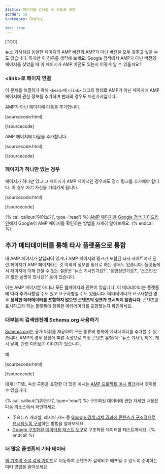 ```yaml
---
$title: 페이지를 검색할 수 있도록 설정
$order: 10
$category: Deploy

toc: true
---
```

[TOC]


뉴스 기사처럼 동일한 페이지의 AMP 버전과 AMP가 아닌 버전을 모두 갖추고 싶을 수도 있습니다. 하지만 이 경우를 생각해 보세요. Google 검색에서 AMP가 아닌 버전의 페이지를 찾았을 때 이 페이지가 AMP 버전도 있는지 어떻게 알 수 있을까요?

### &lt;link&gt;로 페이지 연결

이 문제를 해결하기 위해 `<head>`에 `<link>` 태그의 형태로 AMP가 아닌 페이지에 AMP 페이지에 관한 정보를 추가하며 반대의 경우도 마찬가지입니다.

AMP가 아닌 페이지에 다음을 추가합니다.

[sourcecode:html]
<link rel="amphtml" href="https://www.example.com/url/to/amp/document.html">
[/sourcecode]

AMP 페이지에 다음을 추가합니다.

[sourcecode:html]
<link rel="canonical" href="https://www.example.com/url/to/full/document.html">
[/sourcecode]

### 페이지가 하나만 있는 경우

페이지가 하나만 있고 그 페이지가 AMP 페이지인 경우에도 정식 링크를 추가해야 합니다. 이 경우 자기 자신을 가리키게 됩니다.

[sourcecode:html]
<link rel="canonical" href="https://www.example.com/url/to/amp/document.html">
[/sourcecode]

{% call callout('읽어보기', type='read') %}
[AMP 페이지용 Google 검색 가이드라인](https://support.google.com/webmasters/answer/6340290)에서 Google이 AMP 페이지를 확인하는 방법을 자세히 알아보세요.
{% endcall %}

## 추가 메타데이터를 통해 타사 플랫폼으로 통합

내 AMP 페이지가 삽입되어 있거나 AMP 페이지의 링크가 포함된 타사 사이트에서 관련 페이지가 AMP 페이지라는 것 이외의 정보를 필요로 하는 경우도 있습니다. 플랫폼에서 페이지에 대해 던질 수 있는 질문은 '뉴스 기사인가요?', '동영상인가요?', '스크린샷과 짧은 설명이 있나요?' 등이 있습니다.

이는 AMP 페이지뿐 아니라 모든 웹페이지와 관련이 있습니다. 이 메타데이터는 플랫폼에 따라 추가사항일 수도 있고 요구사항일 수도 있습니다. 메타데이터가 요구사항인 경우 **정확한 메타데이터를 포함하지 않으면 콘텐츠의 링크가 표시되지 않습니다**. 콘텐츠를 표시하고자 하는 플랫폼에 정확한 메타데이터를 포함했는지 확인하세요.

### 대부분의 검색엔진에 Schema.org 사용하기

[Schema.org](http://schema.org/)는 공개 어휘를 제공하여 모든 종류의 항목에 메타데이터를 추가할 수 있습니다. AMP의 경우 상황에 따른 속성으로 특정 콘텐츠 유형(예: '뉴스 기사'), 제목, 게시 날짜, 관련 미리보기 이미지가 있습니다.

예

[sourcecode:html]
<script type="application/ld+json">
  {
    "@context": "http://schema.org",
    "@type": "NewsArticle",
    "mainEntityOfPage": "http://cdn.ampproject.org/article-metadata.html",
    "headline": "Lorem Ipsum",
    "datePublished": "1907-05-05T12:02:41Z",
    "dateModified": "1907-05-05T12:02:41Z",
    "description": "The Catiline Orations continue to beguile engineers and designers alike -- but can it stand the test of time?",
    "author": {
      "@type": "Person",
      "name": "Jordan M Adler"
    },
    "publisher": {
      "@type": "Organization",
      "name": "Google",
      "logo": {
        "@type": "ImageObject",
        "url": "http://cdn.ampproject.org/logo.jpg",
        "width": 600,
        "height": 60
      }
    },
    "image": {
      "@type": "ImageObject",
      "url": "http://cdn.ampproject.org/leader.jpg",
      "height": 2000,
      "width": 800
    }
  }
</script>
[/sourcecode]

대체 HTML 속성 구문을 포함한 더 많은 예시는 [AMP 프로젝트 예시 폴더](https://github.com/ampproject/amphtml/tree/master/examples/metadata-examples)에서 찾아볼 수 있습니다.

{% call callout('읽어보기', type='read') %} 구조화된 데이터에 관한 자세한 내용은 다음 리소스에서 확인하세요.

* 주요뉴스 캐러셀, 레시피 카드 등 [Google 검색 리치 결과에 콘텐츠가 구조적으로 표시되도록 구성](https://developers.google.com/search/docs/guides/mark-up-content)하는 방법을 알아보세요.
* [Google 구조화된 데이터용 테스트 도구](https://developers.google.com/structured-data/testing-tool/)로 구조화된 데이터를 테스트하세요.
{% endcall %}

### 더 많은 플랫폼의 기타 데이터

[웹 기초의 소셜 검색 가이드](https://developers.google.com/web/fundamentals/discovery-and-monetization/social-discovery/)로 이동하여 콘텐츠가 검색되고 배포될 수 있도록 준비하는 여러 방법을 알아보세요.
 
 
